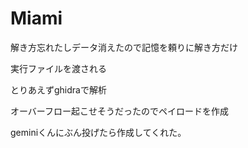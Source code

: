 # Miami

解き方忘れたしデータ消えたので記憶を頼りに解き方だけ

実行ファイルを渡される

とりあえずghidraで解析

オーバーフロー起こせそうだったのでペイロードを作成

geminiくんにぶん投げたら作成してくれた。
